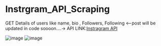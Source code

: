 # Instrgram_API_Scraping
GET Details of users like name, bio , Followers, Following 
<--post will be updated in code soooon....->
API LINK:[Instragram API](https://rapidapi.com/fariswdcash@gmail.com/api/instagram-profile1/)

![image](https://user-images.githubusercontent.com/82018964/152640182-e5274d7d-6fd8-46dc-969e-0ff6ac9c3fc2.png)
![image](https://user-images.githubusercontent.com/82018964/152640191-8e915cab-08df-4d2e-8edd-504a18286c4f.png)
